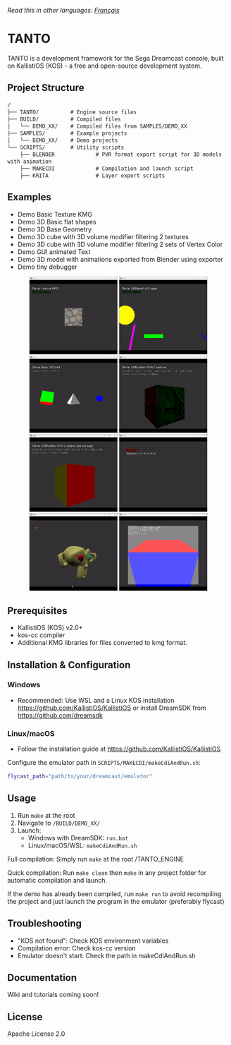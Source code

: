 
*Read this in other languages: [Français](README.fr.md)*

# TANTO

TANTO is a development framework for the Sega Dreamcast console, built on KallistiOS (KOS) - a free and open-source development system.


## Project Structure

```
/
├── TANTO/          # Engine source files
├── BUILD/          # Compiled files
│   └── DEMO_XX/    # Compiled files from SAMPLES/DEMO_XX
├── SAMPLES/        # Example projects
│   └── DEMO_XX/    # Demo projects
└── SCRIPTS/        # Utility scripts
    ├── BLENDER             # PVR format export script for 3D models with animation
    ├── MAKECDI             # Compilation and launch script
    ├── KRITA               # Layer export scripts
```

## Examples

- Demo Basic Texture KMG
- Demo 3D Basic flat shapes
- Demo 3D Base Geometry
- Demo 3D cube with 3D volume modifier filtering 2 textures
- Demo 3D cube with 3D volume modifier filtering 2 sets of Vertex Color
- Demo GUI animated Text
- Demo 3D model with animations exported from Blender using exporter
- Demo tiny debugger

<p align="center">
  <img src="WIKI/demoBasicTextureKMG.gif" width="200" />
  <img src="WIKI/demo3dFlatShapes.gif" width="200" /> 
  <img src="WIKI/demo3dBasicGeometry.gif" width="200" />

  <img src="WIKI/demo3dVolumeModifierTexture.gif" width="200" />
  <img src="WIKI/demo3dVolumeModifierVertexColor.gif" width="200" />
  <img src="WIKI/demoGUIAnimated.gif" width="200" />

  <img src="WIKI/demo3dModelsSkinned.gif" width="200" />
  <img src="WIKI/demoTinyDebugger.gif" width="200" />
</p>

## Prerequisites

- KallistiOS (KOS) v2.0+
- kos-cc compiler
- Additional KMG libraries for files converted to kmg format.

## Installation & Configuration

### Windows
- Recommended: Use WSL and a Linux KOS installation https://github.com/KallistiOS/KallistiOS or install DreamSDK from https://github.com/dreamsdk

### Linux/macOS
- Follow the installation guide at https://github.com/KallistiOS/KallistiOS

Configure the emulator path in `SCRIPTS/MAKECDI/makeCdiAndRun.sh`:
```bash
flycast_path="path/to/your/dreamcast/emulator"
```

## Usage

1. Run `make` at the root
2. Navigate to `/BUILD/DEMO_XX/`
3. Launch:
   - Windows with DreamSDK: `run.bat`
   - Linux/macOS/WSL: `makeCdiAndRun.sh`

Full compilation: Simply run `make` at the root /TANTO_ENGINE

Quick compilation: Run `make clean` then `make` in any project folder for automatic compilation and launch.

If the demo has already been compiled, run `make run` to avoid recompiling the project and just launch the program in the emulator (preferably flycast)

## Troubleshooting

- "KOS not found": Check KOS environment variables
- Compilation error: Check kos-cc version
- Emulator doesn't start: Check the path in makeCdiAndRun.sh

## Documentation

Wiki and tutorials coming soon!

## License

Apache License 2.0